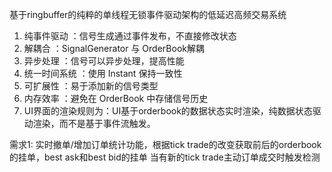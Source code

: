 基于ringbuffer的纯粹的单线程无锁事件驱动架构的低延迟高频交易系统

1. 纯事件驱动 ：信号生成通过事件发布，不直接修改状态
2. 解耦合 ：SignalGenerator 与 OrderBook解耦
3. 异步处理 ：信号可以异步处理，提高性能
4. 统一时间系统 ：使用 Instant 保持一致性
5. 可扩展性 ：易于添加新的信号类型
6. 内存效率 ：避免在 OrderBook 中存储信号历史
7. UI界面的渲染规则为：UI基于orderbook的数据状态实时渲染，纯数据状态驱动渲染，而不是基于事件流触发。

需求1:
实时撤单/增加订单统计功能，根据tick trade的改变获取前后的orderbook的挂单，best ask和best bid的挂单
当有新的tick trade主动订单成交时触发检测 